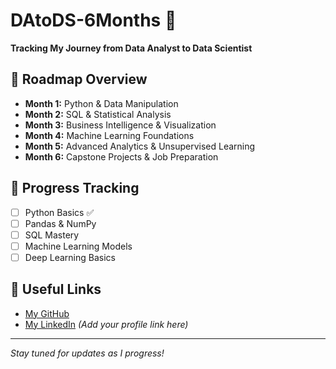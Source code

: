 # DAtoDS-6Months 🚀  
**Tracking My Journey from Data Analyst to Data Scientist**  

## 📅 Roadmap Overview  
- **Month 1:** Python & Data Manipulation  
- **Month 2:** SQL & Statistical Analysis  
- **Month 3:** Business Intelligence & Visualization  
- **Month 4:** Machine Learning Foundations  
- **Month 5:** Advanced Analytics & Unsupervised Learning  
- **Month 6:** Capstone Projects & Job Preparation  

## 📌 Progress Tracking  
- [ ] Python Basics ✅  
- [ ] Pandas & NumPy  
- [ ] SQL Mastery  
- [ ] Machine Learning Models  
- [ ] Deep Learning Basics  

## 🔗 Useful Links  
- [My GitHub](https://github.com/arjungaur2727)  
- [My LinkedIn](#) *(Add your profile link here)*  

---
*Stay tuned for updates as I progress!*   
